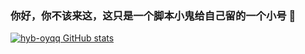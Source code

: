 ### 你好，你不该来这，这只是一个脚本小鬼给自己留的一个小号 👋
[![hyb-oyqq GitHub stats](https://github-readme-stats.vercel.app/api?username=hyb-oyqq&show_icons=true&locale=cn)](https://github.com/anuraghazra/github-readme-stats)


